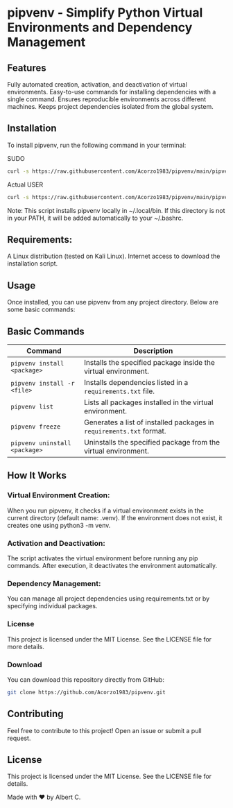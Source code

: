 # pipvenv - Simplify Python Virtual Environments and Dependency Management

## Features
Fully automated creation, activation, and deactivation of virtual environments.
Easy-to-use commands for installing dependencies with a single command.
Ensures reproducible environments across different machines.
Keeps project dependencies isolated from the global system.

## Installation
To install pipvenv, run the following command in your terminal:


SUDO
```bash
curl -s https://raw.githubusercontent.com/Acorzo1983/pipvenv/main/pipvenv_installer.sh | sudo bash
```
Actual USER
```bash
curl -s https://raw.githubusercontent.com/Acorzo1983/pipvenv/main/pipvenv_installer.sh | bash
```

Note: This script installs pipvenv locally in ~/.local/bin. If this directory is not in your PATH, it will be added automatically to your ~/.bashrc.

## Requirements:

A Linux distribution (tested on Kali Linux).
Internet access to download the installation script.

## Usage
Once installed, you can use pipvenv from any project directory. Below are some basic commands:


## Basic Commands

| Command                  | Description                                                                 |
|--------------------------|-----------------------------------------------------------------------------|
| `pipvenv install <package>` | Installs the specified package inside the virtual environment.             |
| `pipvenv install -r <file>` | Installs dependencies listed in a `requirements.txt` file.                 |
| `pipvenv list`            | Lists all packages installed in the virtual environment.                   |
| `pipvenv freeze`          | Generates a list of installed packages in `requirements.txt` format.       |
| `pipvenv uninstall <package>` | Uninstalls the specified package from the virtual environment.            |


## How It Works

### Virtual Environment Creation:
  When you run pipvenv, it checks if a virtual environment exists in the current directory (default name: .venv).
  If the environment does not exist, it creates one using python3 -m venv.
### Activation and Deactivation:
  The script activates the virtual environment before running any pip commands.
After execution, it deactivates the environment automatically.
### Dependency Management:
  You can manage all project dependencies using requirements.txt or by specifying individual packages.


### License
This project is licensed under the MIT License. See the LICENSE file for more details.

### Download
You can download this repository directly from GitHub:

```bash
git clone https://github.com/Acorzo1983/pipvenv.git
```
## Contributing
Feel free to contribute to this project! Open an issue or submit a pull request.

## License
This project is licensed under the MIT License. See the LICENSE file for details.

Made with ❤️ by Albert C.
